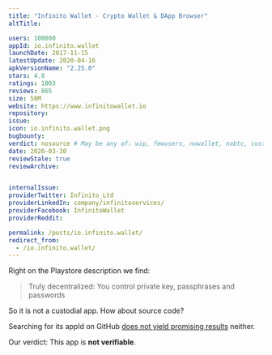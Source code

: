 ```yaml
---
title: "Infinito Wallet - Crypto Wallet & DApp Browser"
altTitle: 

users: 100000
appId: io.infinito.wallet
launchDate: 2017-11-15
latestUpdate: 2020-04-16
apkVersionName: "2.25.0"
stars: 4.8
ratings: 1803
reviews: 865
size: 58M
website: https://www.infinitowallet.io
repository: 
issue: 
icon: io.infinito.wallet.png
bugbounty: 
verdict: nosource # May be any of: wip, fewusers, nowallet, nobtc, custodial, nosource, nonverifiable, verifiable, bounty, defunct
date: 2020-03-30
reviewStale: true
reviewArchive:


internalIssue: 
providerTwitter: Infinito_Ltd
providerLinkedIn: company/infinitoservices/
providerFacebook: InfinitoWallet
providerReddit: 

permalink: /posts/io.infinito.wallet/
redirect_from:
  - /io.infinito.wallet/
---
```



Right on the Playstore description we find:

> Truly decentralized: You control private key, passphrases and passwords

So it is not a custodial app. How about source code?

Searching for its appId on GitHub
[does not yield promising results](https://github.com/search?q=%22io.infinito.wallet%22&type=Code)
neither.

Our verdict: This app is **not verifiable**.
